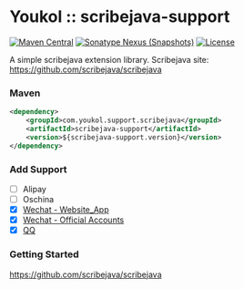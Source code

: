 # Youkol :: scribejava-support
[![Maven Central](https://maven-badges.herokuapp.com/maven-central/com.youkol.support.scribejava/scribejava-support/badge.svg)](https://maven-badges.herokuapp.com/maven-central/com.youkol.support.scribejava/scribejava-support)
[![Sonatype Nexus (Snapshots)](https://img.shields.io/nexus/s/com.youkol.support.scribejava/scribejava-support?server=https%3A%2F%2Foss.sonatype.org)](https://oss.sonatype.org/content/repositories/snapshots/com/youkol/support/scribejava/scribejava-support/)
[![License](https://img.shields.io/badge/license-apache-brightgreen)](http://www.apache.org/licenses/LICENSE-2.0.html)

A simple scribejava extension library.
Scribejava site: https://github.com/scribejava/scribejava

### Maven
```xml
<dependency>
    <groupId>com.youkol.support.scribejava</groupId>
    <artifactId>scribejava-support</artifactId>
    <version>${scribejava-support.version}</version>
</dependency>
```

### Add Support
 - [ ] Alipay
 - [ ] Oschina
 - [x] [Wechat - Website_App](https://developers.weixin.qq.com/doc/oplatform/Website_App/WeChat_Login/Wechat_Login.html)
 - [x] [Wechat - Official Accounts](https://developers.weixin.qq.com/doc/offiaccount/OA_Web_Apps/Wechat_webpage_authorization.html)
 - [x] [QQ](http://wiki.connect.qq.com/%E4%BD%BF%E7%94%A8authorization_code%E8%8E%B7%E5%8F%96access_token)

### Getting Started
https://github.com/scribejava/scribejava
